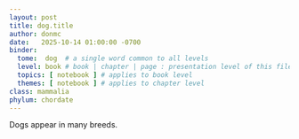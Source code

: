 ```yaml
---
layout: post
title: dog.title
author: donmc
date:   2025-10-14 01:00:00 -0700
binder:
  tome:  dog  # a single word common to all levels
  level: book # book | chapter | page : presentation level of this file.
  topics: [ notebook ] # applies to book level
  themes: [ notebook ] # applies to chapter level
class: mammalia
phylum: chordate
---
```

Dogs appear in many breeds.
